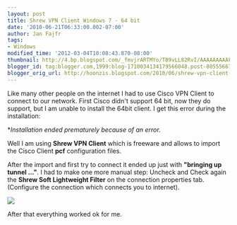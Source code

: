 ```yaml
---
layout: post
title: Shrew VPN Client Windows 7 - 64 bit
date: '2010-06-21T06:33:00.002-07:00'
author: Jan Fajfr
tags:
- Windows
modified_time: '2012-03-04T10:08:43.870-08:00'
thumbnail: http://4.bp.blogspot.com/_fmvjrARTMYo/TB9vLL82RvI/AAAAAAAAAFo/4N826L85h-U/s72-c/shrew_properties.PNG
blogger_id: tag:blogger.com,1999:blog-1710034134179566048.post-8055566742777428423
blogger_orig_url: http://hoonzis.blogspot.com/2010/06/shrew-vpn-client-windows-7-64-bit.html
---
```

Like many other people on the internet I had to use Cisco VPN Client to
connect to our network. First Cisco didn't support 64 bit, now they do
support, but I am unable to install the 64bit client. I get this error
during the installation:

**Installation ended prematurely because of an error.*

Well I am using **Shrew VPN Client** which is freeware and allows to
import the Cisco Client **pcf** configuration files.

After the import and first try to connect it ended up just with
**"bringing up tunnel ..."**.
I had to make one more manual step: Uncheck and Check again the **Shrew
Soft Lightweight Filter** on the connection properties tab. (Configure
the connection which connects you to internet).

[![](http://4.bp.blogspot.com/_fmvjrARTMYo/TB9vLL82RvI/AAAAAAAAAFo/4N826L85h-U/s320/shrew_properties.PNG)](http://4.bp.blogspot.com/_fmvjrARTMYo/TB9vLL82RvI/AAAAAAAAAFo/4N826L85h-U/s1600/shrew_properties.PNG)

After that everything worked ok for me.
